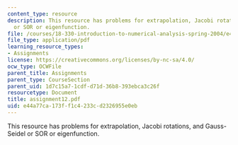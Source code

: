 ```yaml
---
content_type: resource
description: This resource has problems for extrapolation, Jacobi rotations, and Gauss-Seidel
  or SOR or eigenfunction.
file: /courses/18-330-introduction-to-numerical-analysis-spring-2004/e44a77ca173ff1c4233cd2326955e0eb_assignment12.pdf
file_type: application/pdf
learning_resource_types:
- Assignments
license: https://creativecommons.org/licenses/by-nc-sa/4.0/
ocw_type: OCWFile
parent_title: Assignments
parent_type: CourseSection
parent_uid: 1d7c15a7-1cdf-d71d-36b8-393ebca3c26f
resourcetype: Document
title: assignment12.pdf
uid: e44a77ca-173f-f1c4-233c-d2326955e0eb
---
```

This resource has problems for extrapolation, Jacobi rotations, and Gauss-Seidel or SOR or eigenfunction.